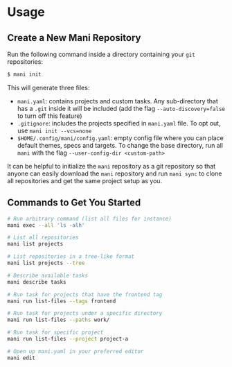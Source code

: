 # Usage

## Create a New Mani Repository

Run the following command inside a directory containing your `git` repositories:

```bash
$ mani init
```

This will generate three files:

- `mani.yaml`: contains projects and custom tasks. Any sub-directory that has a `.git` inside it will be included (add the flag `--auto-discovery=false` to turn off this feature)
- `.gitignore`: includes the projects specified in `mani.yaml` file. To opt out, use `mani init --vcs=none`
- `$HOME/.config/mani/config.yaml`: empty config file where you can place default themes, specs and targets. To change the base directory, run all `mani` with the flag `--user-config-dir <custom-path>`

It can be helpful to initialize the `mani` repository as a git repository so that anyone can easily download the `mani` repository and run `mani sync` to clone all repositories and get the same project setup as you.

## Commands to Get You Started

```bash
# Run arbitrary command (list all files for instance)
mani exec --all 'ls -alh'

# List all repositories
mani list projects

# List repositories in a tree-like format
mani list projects --tree

# Describe available tasks
mani describe tasks

# Run task for projects that have the frontend tag
mani run list-files --tags frontend

# Run task for projects under a specific directory
mani run list-files --paths work/

# Run task for specific project
mani run list-files --project project-a

# Open up mani.yaml in your preferred editor
mani edit
```
